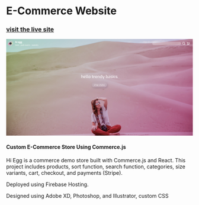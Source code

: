 # E-Commerce Website

### [visit the live site](https://hi-egg-8632b.web.app/)

![Homepage of Hi Egg](/public/background.png)

#### Custom E-Commerce Store Using Commerce.js

Hi Egg is a commerce demo store built with Commerce.js and React. This project includes products, sort function, search function, categories, size variants, cart, checkout, and payments (Stripe).

Deployed using Firebase Hosting.

Designed using Adobe XD, Photoshop, and Illustrator, custom CSS
